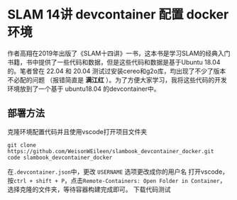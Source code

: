 # SLAM 14讲 devcontainer 配置 docker 环境
作者高翔在2019年出版了《SLAM十四讲》一书，这本书是学习SLAM的经典入门书籍，书中提供了一些代码和数据，但是这些代码和数据是基于Ubuntu 18.04的。笔者曾在 22.04 和 20.04 测试过安装cereo和g2o库，均出现了不少了版本不必配的问题 （报错简直是 __满江红__ ）。为了方便大家学习，我将这些代码的开发环境放到了一个基于 ubuntu18.04 的devcontainer中。
## 部署方法
克隆环境配置代码并且使用vscode打开项目文件夹
```
git clone https://github.com/WeisonWEileen/slambook_devcontainer_docker.git
code slambook_devcontainer_docker
```
在```.devcontainer.json```中，更改 ```USERNAME``` 选项更改成你的用户名
打开vscode，按```ctrl + shift + P```，点击```Remote-Containers: Open Folder in Container```，选择克隆的文件夹，等待容器构建完成即可。
下载代码测试

